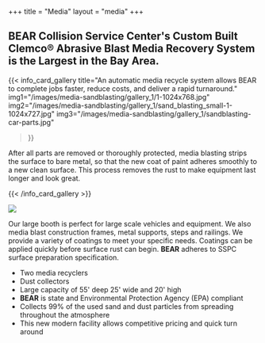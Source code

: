 +++
title = "Media"
layout = "media"
+++

## BEAR Collision Service Center's Custom Built Clemco® Abrasive Blast Media Recovery System is the Largest in the Bay Area.

{{< info_card_gallery
    title="An automatic media recycle system allows BEAR to complete jobs faster, reduce costs, and deliver a rapid turnaround."
    img1="/images/media-sandblasting/gallery_1/1-1024x768.jpg"
    img2="/images/media-sandblasting/gallery_1/sand_blasting_small-1-1024x727.jpg"
    img3="/images/media-sandblasting/gallery_1/sandblasting-car-parts.jpg"
>}}

After all parts are removed or thoroughly protected, media blasting strips the surface to bare metal, so that the new coat of paint adheres smoothly to a new clean surface. This process removes the rust to make equipment last longer and look great.

{{< /info_card_gallery >}}


![](https://cabear.com/wp-content/uploads/2024/08/sand_blasting.png)

Our large booth is perfect for large scale vehicles and equipment. We also
media blast construction frames, metal supports, steps and railings. We
provide a variety of coatings to meet your specific needs. Coatings can be
applied quickly before surface rust can begin. **BEAR** adheres to SSPC
surface preparation specification.

  * Two media recyclers
  * Dust collectors
  * Large capacity of 55' deep 25' wide and 20' high
  * **BEAR** is state and Environmental Protection Agency (EPA) compliant
  * Collects 99% of the used sand and dust particles from spreading throughout the atmosphere
  * This new modern facility allows competitive pricing and quick turn around

  

  


